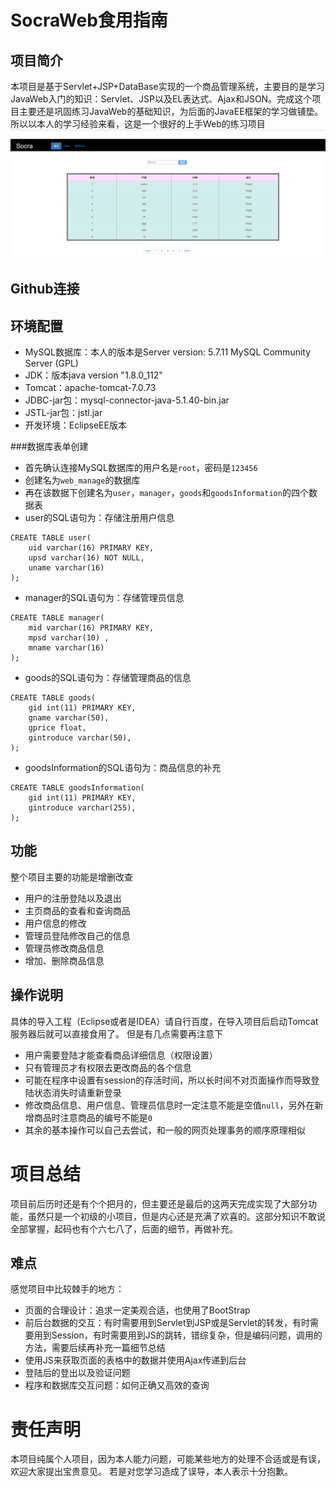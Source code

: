 # SocraWeb食用指南

## 项目简介
本项目是基于Servlet+JSP+DataBase实现的一个商品管理系统，主要目的是学习JavaWeb入门的知识：Servlet、JSP以及EL表达式、Ajax和JSON。完成这个项目主要还是巩固练习JavaWeb的基础知识，为后面的JavaEE框架的学习做铺垫。所以以本人的学习经验来看，这是一个很好的上手Web的练习项目
![index](index.png)

## Github连接


## 环境配置
- MySQL数据库：本人的版本是Server version: 5.7.11 MySQL Community Server (GPL)
- JDK：版本java version "1.8.0_112"
- Tomcat：apache-tomcat-7.0.73
- JDBC-jar包：mysql-connector-java-5.1.40-bin.jar
- JSTL-jar包：jstl.jar
- 开发环境：EclipseEE版本

###数据库表单创建
- 首先确认连接MySQL数据库的用户名是`root`，密码是`123456`
- 创建名为`web_manage`的数据库
- 再在该数据下创建名为`user`，`manager`，`goods`和`goodsInformation`的四个数据表
- user的SQL语句为：存储注册用户信息
```mysql
CREATE TABLE user(
	uid varchar(16) PRIMARY KEY,
	upsd varchar(16) NOT NULL,
  	uname varchar(16) 
);
```
- manager的SQL语句为：存储管理员信息
```mysql
CREATE TABLE manager(
	mid varchar(16) PRIMARY KEY,
	mpsd varchar(10) ,
  	mname varchar(16) 
);
```
- goods的SQL语句为：存储管理商品的信息
```mysql
CREATE TABLE goods(
	gid int(11) PRIMARY KEY,
	gname varchar(50),
  	gprice float,
  	gintroduce varchar(50),
);
```
- goodsInformation的SQL语句为：商品信息的补充
```mysql
CREATE TABLE goodsInformation(
	gid int(11) PRIMARY KEY,
  	gintroduce varchar(255),
);
```

## 功能
整个项目主要的功能是增删改查
- 用户的注册登陆以及退出
- 主页商品的查看和查询商品
- 用户信息的修改
- 管理员登陆修改自己的信息
- 管理员修改商品信息
- 增加、删除商品信息

## 操作说明
具体的导入工程（Eclipse或者是IDEA）请自行百度，在导入项目后启动Tomcat服务器后就可以直接食用了。
但是有几点需要再注意下
- 用户需要登陆才能查看商品详细信息（权限设置）
- 只有管理员才有权限去更改商品的各个信息
- 可能在程序中设置有session的存活时间，所以长时间不对页面操作而导致登陆状态消失时请重新登录
- 修改商品信息、用户信息、管理员信息时一定注意不能是空值`null`，另外在新增商品时注意商品的编号不能是`0`
- 其余的基本操作可以自己去尝试，和一般的网页处理事务的顺序原理相似

# 项目总结
项目前后历时还是有个个把月的，但主要还是最后的这两天完成实现了大部分功能，虽然只是一个初级的小项目，但是内心还是充满了欢喜的。这部分知识不敢说全部掌握，起码也有个六七八了，后面的细节，再做补充。

## 难点
感觉项目中比较棘手的地方：
- 页面的合理设计：追求一定美观合适，也使用了BootStrap
- 前后台数据的交互：有时需要用到Servlet到JSP或是Servlet的转发，有时需要用到Session，有时需要用到JS的跳转，错综复杂，但是编码问题，调用的方法，需要后续再补充一篇细节总结
- 使用JS来获取页面的表格中的数据并使用Ajax传递到后台
- 登陆后的登出以及验证问题
- 程序和数据库交互问题：如何正确又高效的查询

# 责任声明
本项目纯属个人项目，因为本人能力问题，可能某些地方的处理不合适或是有误，欢迎大家提出宝贵意见。
若是对您学习造成了误导，本人表示十分抱歉。